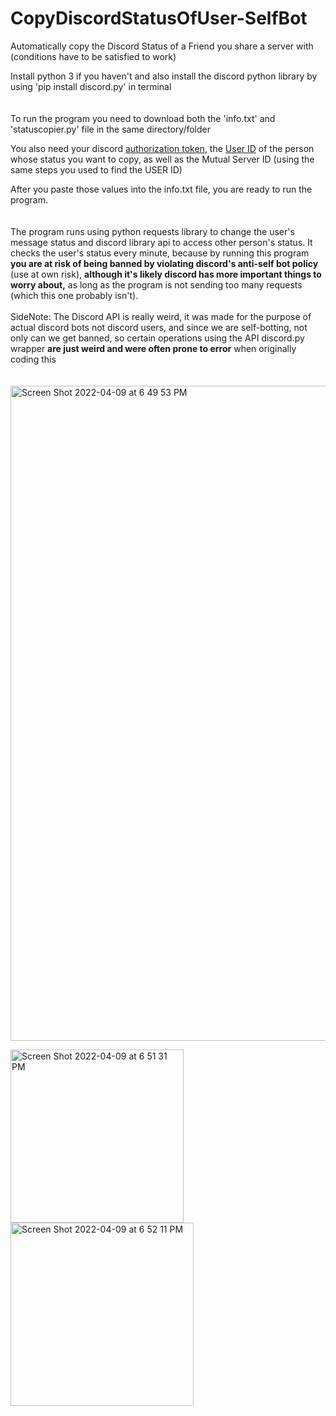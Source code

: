 # CopyDiscordStatusOfUser-SelfBot
Automatically copy the Discord Status of a Friend you share a server with (conditions have to be satisfied to work)

Install python 3 if you haven't and also install the discord python library by using 'pip install discord.py' in terminal
\
\
\
To run the program you need to download both the 'info.txt' and 'statuscopier.py' file in the same directory/folder

You also need your discord [authorization token](https://www.youtube.com/watch?v=YEgFvgg7ZPI), the [User ID](https://techswift.org/2020/04/22/how-to-find-your-user-id-on-discord/) of the person whose status you want to copy, as well as the Mutual Server ID (using the same steps you used to find the USER ID)

After you paste those values into the info.txt file, you are ready to run the program.
\
\
\
The program runs using python requests library to change the user's message status and discord library api to access other person's status. It checks the user's status every minute, because by running this program **you are at risk of being banned by violating discord's anti-self bot policy** (use at own risk), **although it's likely discord has more important things to worry about,** as long as the program is not sending too many requests (which this one probably isn't).
\
\
SideNote: The Discord API is really weird, it was made for the purpose of actual discord bots not discord users, and since we are self-botting, not only can we get banned, so certain operations using the API discord.py wrapper **are just weird and were often prone to error** when originally coding this
\
\
\
<img width="1048" alt="Screen Shot 2022-04-09 at 6 49 53 PM" src="https://user-images.githubusercontent.com/85262856/162597760-9ac09009-c18b-4570-a5bb-6f365a05bc05.png">

<img width="277" alt="Screen Shot 2022-04-09 at 6 51 31 PM" src="https://user-images.githubusercontent.com/85262856/162597816-b022b839-c658-4c25-a4f7-f6c3b34b7c23.png"> <img width="293" alt="Screen Shot 2022-04-09 at 6 52 11 PM" src="https://user-images.githubusercontent.com/85262856/162597818-4c70e4dc-3471-406b-91a9-345265e337c2.png">
